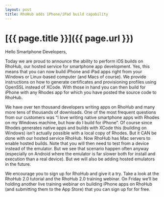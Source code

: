 ```yaml
---
layout: post
title: RhoHub adds iPhone/iPad build capability
---
```


[{{ page.title }}]({{ page.url }})
==================================

Hello Smartphone Developers,

Today we are proud to announce the ability to perform iOS builds on RhoHub, our hosted service for smartphone app development. Yes, this means that you can now build iPhone and iPad apps right from your Windows or Linux-based computer (and Macs of course). We provide instructions on how to generate certificates and provisioning profiles using OpenSSL instead of XCode. With those in hand you can then build for iPhone with any Rhodes app for which you have posted the source code to RhoHub.

We have over ten thousand developers writing apps on RhoHub and many more tens of thousands of downloads. One of the most frequent questions from our customers was “I love writing native smartphone apps with Rhodes on my Windows machine, but how do I build for iPhone”. Of course since Rhodes generates native apps and builds with XCode this (building on Windows) isn’t actually possible with a local copy of Rhodes. But it CAN be done with our hosted service RhoHub. Now RhoHub has Mac servers to enable hosted builds. Note that you will then need to test from a device instead of the emulator. But we see that scenario happen often anyway (especially on Android where the emulator is far slower both for install and execution than a real device). But we will also be adding hosted emulators in the future.

We encourage you to sign up for RhoHub and give it a try. Take a look at the RhoHub 2.0 tutorial and the RhoHub 2.0 training webinar. On Friday we’ll be holding another live training webinar on building iPhone apps on RhoHub (and submitting them to the App Store) that you can sign up for for free.